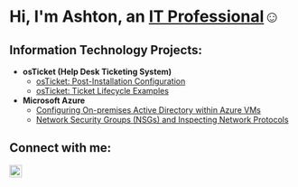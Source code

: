 <h1>Hi, I'm Ashton, an <a href="https://www.linkedin.com/in/ashton-vanfossen-a0b3b7114/">IT Professional</a>☺</h1>

<h2> Information Technology Projects:</h2>

- <b>osTicket (Help Desk Ticketing System)</b>
  - [osTicket: Post-Installation Configuration](https://github.com/ashtvanf/osTicket-post-install-config/blob/main/README.md)
  - [osTicket: Ticket Lifecycle Examples](https://github.com/ashtvanf/OsTicket-Ticket-Lifecycle-Examples/blob/main/README.md)
- <b>Microsoft Azure</b>
  - [Configuring On-premises Active Directory within Azure VMs](https://github.com/joshmadakorcc/configure-ad)
  - [Network Security Groups (NSGs) and Inspecting Network Protocols](https://github.com/joshmadakorcc/azure-network-protocols)

<h2>Connect with me:</h2>

[<img align="left" alt="Josh | LinkedIn" width="22px" src="https://cdn.jsdelivr.net/npm/simple-icons@v3/icons/linkedin.svg" />][linkedin]

[linkedin]: https://linkedin.com/in/Josh
